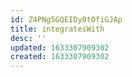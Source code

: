 ```yaml
---
id: Z4PNg5GQEIDy0tOfiGJAp
title: integratesWith
desc: ''
updated: 1633307909302
created: 1633307909302
---
```


